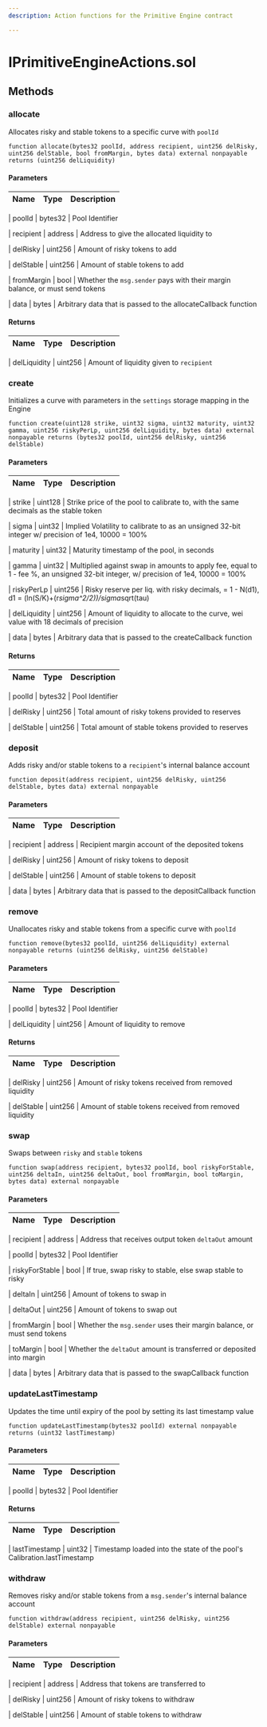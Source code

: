 ```yaml
---
description: Action functions for the Primitive Engine contract

---
```


# IPrimitiveEngineActions.sol









## Methods


### allocate


Allocates risky and stable tokens to a specific curve with `poolId`


```solidity title="Solidity"
function allocate(bytes32 poolId, address recipient, uint256 delRisky, uint256 delStable, bool fromMargin, bytes data) external nonpayable returns (uint256 delLiquidity)

```






#### Parameters

| Name | Type | Description |
|---|---|---|

| poolId | bytes32 | Pool Identifier


| recipient | address | Address to give the allocated liquidity to


| delRisky | uint256 | Amount of risky tokens to add


| delStable | uint256 | Amount of stable tokens to add


| fromMargin | bool | Whether the `msg.sender` pays with their margin balance, or must send tokens


| data | bytes | Arbitrary data that is passed to the allocateCallback function





#### Returns

| Name | Type | Description |
|---|---|---|

| delLiquidity | uint256 | Amount of liquidity given to `recipient`





### create


Initializes a curve with parameters in the `settings` storage mapping in the Engine


```solidity title="Solidity"
function create(uint128 strike, uint32 sigma, uint32 maturity, uint32 gamma, uint256 riskyPerLp, uint256 delLiquidity, bytes data) external nonpayable returns (bytes32 poolId, uint256 delRisky, uint256 delStable)

```






#### Parameters

| Name | Type | Description |
|---|---|---|

| strike | uint128 | Strike price of the pool to calibrate to, with the same decimals as the stable token


| sigma | uint32 | Implied Volatility to calibrate to as an unsigned 32-bit integer w/ precision of 1e4, 10000 = 100%


| maturity | uint32 | Maturity timestamp of the pool, in seconds


| gamma | uint32 | Multiplied against swap in amounts to apply fee, equal to 1 - fee %, an unsigned 32-bit integer, w/ precision of 1e4, 10000 = 100%


| riskyPerLp | uint256 | Risky reserve per liq. with risky decimals, = 1 - N(d1), d1 = (ln(S/K)+(r*sigma^2/2))/sigma*sqrt(tau)


| delLiquidity | uint256 | Amount of liquidity to allocate to the curve, wei value with 18 decimals of precision


| data | bytes | Arbitrary data that is passed to the createCallback function





#### Returns

| Name | Type | Description |
|---|---|---|

| poolId | bytes32 |      Pool Identifier


| delRisky | uint256 |    Total amount of risky tokens provided to reserves


| delStable | uint256 |   Total amount of stable tokens provided to reserves





### deposit


Adds risky and/or stable tokens to a `recipient`&#39;s internal balance account


```solidity title="Solidity"
function deposit(address recipient, uint256 delRisky, uint256 delStable, bytes data) external nonpayable

```






#### Parameters

| Name | Type | Description |
|---|---|---|

| recipient | address | Recipient margin account of the deposited tokens


| delRisky | uint256 | Amount of risky tokens to deposit


| delStable | uint256 | Amount of stable tokens to deposit


| data | bytes | Arbitrary data that is passed to the depositCallback function






### remove


Unallocates risky and stable tokens from a specific curve with `poolId`


```solidity title="Solidity"
function remove(bytes32 poolId, uint256 delLiquidity) external nonpayable returns (uint256 delRisky, uint256 delStable)

```






#### Parameters

| Name | Type | Description |
|---|---|---|

| poolId | bytes32 | Pool Identifier


| delLiquidity | uint256 | Amount of liquidity to remove





#### Returns

| Name | Type | Description |
|---|---|---|

| delRisky | uint256 |      Amount of risky tokens received from removed liquidity


| delStable | uint256 |     Amount of stable tokens received from removed liquidity





### swap


Swaps between `risky` and `stable` tokens


```solidity title="Solidity"
function swap(address recipient, bytes32 poolId, bool riskyForStable, uint256 deltaIn, uint256 deltaOut, bool fromMargin, bool toMargin, bytes data) external nonpayable

```






#### Parameters

| Name | Type | Description |
|---|---|---|

| recipient | address | Address that receives output token `deltaOut` amount


| poolId | bytes32 | Pool Identifier


| riskyForStable | bool | If true, swap risky to stable, else swap stable to risky


| deltaIn | uint256 | Amount of tokens to swap in


| deltaOut | uint256 | Amount of tokens to swap out


| fromMargin | bool | Whether the `msg.sender` uses their margin balance, or must send tokens


| toMargin | bool | Whether the `deltaOut` amount is transferred or deposited into margin


| data | bytes | Arbitrary data that is passed to the swapCallback function






### updateLastTimestamp


Updates the time until expiry of the pool by setting its last timestamp value


```solidity title="Solidity"
function updateLastTimestamp(bytes32 poolId) external nonpayable returns (uint32 lastTimestamp)

```






#### Parameters

| Name | Type | Description |
|---|---|---|

| poolId | bytes32 | Pool Identifier





#### Returns

| Name | Type | Description |
|---|---|---|

| lastTimestamp | uint32 | Timestamp loaded into the state of the pool&#39;s Calibration.lastTimestamp





### withdraw


Removes risky and/or stable tokens from a `msg.sender`&#39;s internal balance account


```solidity title="Solidity"
function withdraw(address recipient, uint256 delRisky, uint256 delStable) external nonpayable

```






#### Parameters

| Name | Type | Description |
|---|---|---|

| recipient | address | Address that tokens are transferred to


| delRisky | uint256 | Amount of risky tokens to withdraw


| delStable | uint256 | Amount of stable tokens to withdraw












